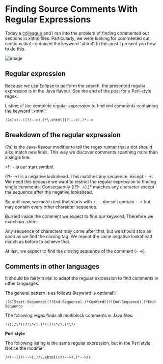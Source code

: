 # Finding Source Comments With Regular Expressions

Today a [colleague ](https://twitter.com/schooneman)and I ran into the problem of finding commented out sections in xhtml files. Particularly, we were looking for commented out sections that contained the keyword ‘.xhtml’. In this post I present you how to do this.

![image](https://31.media.tumblr.com/88fb78a0723a27dc36f20b45ee8033eb/tumblr_inline_njlxx3FPq01t9ks7b.jpg)

## Regular expression

Because we use Eclipse to perform the search, the presented regular expression is in the Java flavour. See the end of the post for a Perl-style regex.

Listing of the complete regular expression to find xml comments containing the keyword ‘.xhtml’:

`(?s)<!--((?!-->).)*\.xhtml((?!-->).)*-->`

## Breakdown of the regular expression

(?s) is the Java-flavour modifier to tell the regex runner that a dot should also match new lines. This way we discover comments spanning more than a single line.

&lt;!- - is our start symbol.

(?!- -&gt;) is a negative lookahead. This matches any sequence, except - -&gt;. We need this because we want to restrict the regular expression to finding single comments.
Consequently ((?!- -&gt;).)* matches any character except the sequence after the negative lookahead.

So until now, we match text that starts with &lt;- -, doesn’t contain - -&gt; but may contain every other character sequence.

Burried inside the comment we expect to find our keyword. Therefore we match on \.xhtml.

Any sequence of characters may come after that, but we should stop as soon as we find the closing tag. We repeat the same negative lookahead match as before to achieve that.

At last, we expect to find the closing sequence of the comment (- -&gt;).

## Comments in other languages

It should be fairly trivial to adapt the regular expression to find comments in other languages.

The general pattern is as follows (keyword is optional):

`(?s)Start-Sequence((?!End-Sequence).)*KeyWord((?!End-Sequence).)*End-Sequence`

The following regex finds all multiblock comments in Java files:

`(?s)/\*((?!\*/).)*((?!\*/).)*\*/`

**Perl style**

The following listing is the same regular expression, but in the Perl style. Notice the modifier.

`/<!--((?!-->).)*\.xhtml((?!-->).)*-->/s`
